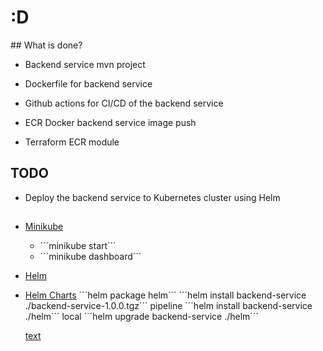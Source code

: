 # :D 

## What is done?

- Backend service mvn project
- Dockerfile for backend service
- Github actions for CI/CD of the backend service
- ECR Docker backend service image push

- Terraform ECR module


## TODO

- Deploy the backend service to Kubernetes cluster using Helm


##

- [Minikube](https://minikube.sigs.k8s.io/docs/)

    - ´´´minikube start´´´
    - ´´´minikube dashboard´´´

- [Helm](https://helm.sh/docs/intro/using_helm/)
- [Helm Charts](https://helm.sh/docs/topics/charts/)
    ´´´helm package helm´´´
    ´´´helm install backend-service ./backend-service-1.0.0.tgz´´´ pipeline
    ´´´helm install backend-service ./helm´´´ local
    ´´´helm upgrade backend-service ./helm´´´ 


    [text](services/backend-service/helm/templates/deployment.yaml)